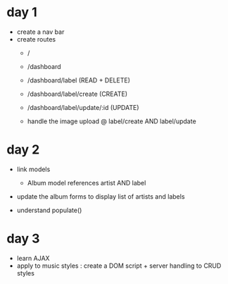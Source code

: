 # day 1

- create a nav bar
- create routes
    - /
    - /dashboard
    - /dashboard/label            (READ + DELETE)
    - /dashboard/label/create     (CREATE)
    - /dashboard/label/update/:id (UPDATE)

    - handle the image upload @ label/create AND label/update


# day 2

- link models 
  - Album model references artist AND label

- update the album forms to display list of artists and labels

- understand populate()


# day 3

- learn AJAX
- apply to music styles : create a DOM script + server handling to CRUD styles


